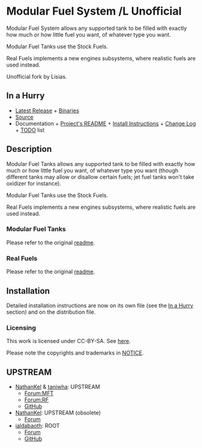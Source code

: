 # Modular Fuel System /L Unofficial

Modular Fuel System allows any supported tank to be filled with exactly how much or how little fuel you want, of whatever type you want.

Modular Fuel Tanks use the Stock Fuels.

Real Fuels implements a new engines subsystems, where realistic fuels are used instead.

Unofficial fork by Lisias.


## In a Hurry

* [Latest Release](https://github.com/net-lisias-kspu/ModularFuelSystem/releases)
        + [Binaries](https://github.com/net-lisias-kspu/ModularFuelSystem/tree/Archive)
* [Source](https://github.com/net-lisias-kspu/ModularFuelSystem)
* Documentation
        + [Project's README](https://github.com/net-lisias-kspu/ModularFuelSystem/blob/master/README.md)
        + [Install Instructions](https://github.com/net-lisias-kspu/ModularFuelSystem/blob/master/INSTALL.md)
        + [Change Log](./CHANGE_LOG.md)
        + [TODO](./TODO.md) list


## Description

Modular Fuel Tanks allows any supported tank to be filled with exactly how much or how little fuel you want, of whatever type you want (though different tanks may allow or disallow certain fuels; jet fuel tanks won't take oxidizer for instance).

Modular Fuel Tanks use the Stock Fuels.

Real Fuels implements a new engines subsystems, where realistic fuels are used instead.

### Modular Fuel Tanks

Please refer to the original [readme](https://github.com/net-lisias-kspu/ModularFuelSystem/blob/master/_attic/GameData/Readme_MFT.txt).

### Real Fuels

Please refer to the original [readme](https://github.com/net-lisias-kspu/ModularFuelSystem/blob/master/_attic/GameData/Readme_RF.txt).


## Installation

Detailed installation instructions are now on its own file (see the [In a Hurry](#in-a-hurry) section) and on the distribution file.

### Licensing

This work is licensed under CC-BY-SA. See [here](./LICENSE).

Please note the copyrights and trademarks in [NOTICE](./NOTICE).


## UPSTREAM

* [NathanKel](https://forum.kerbalspaceprogram.com/index.php?/profile/75006-nathankell/) & [taniwha](https://forum.kerbalspaceprogram.com/index.php?/profile/57176-taniwha/): UPSTREAM
	+ [Forum:MFT](https://forum.kerbalspaceprogram.com/index.php?/topic/58235-14-modular-fuel-tanks-v5110/)
	+ [Forum:RF](https://forum.kerbalspaceprogram.com/index.php?/topic/58236-13-real-fuels-v1223-july-30/)
	+ [GitHub](https://github.com/NathanKell/ModularFuelSystem)
* [NathanKel](https://forum.kerbalspaceprogram.com/index.php?/profile/75006-nathankell/): UPSTREAM (obsolete)
	+ [Forum](https://forum.kerbalspaceprogram.com/index.php?/topic/48436-modular-fuel-system-continued-v33-obsolete/&tab=comments#comment-690486)
* [ialdabaoth](https://forum.kerbalspaceprogram.com/index.php?/profile/57270-ialdabaoth/): ROOT
	+ [Forum](https://forum.kerbalspaceprogram.com/index.php?/topic/29185-020-modular-fuel-system-13realistic-fuels-reconfigurable-fuel-tanks-and-engines/&tab=comments#comment-385972)  
	+ [GitHub](https://github.com/Ialdabaoth/modularFuelTanks)

